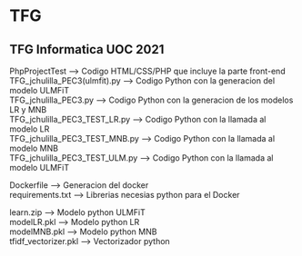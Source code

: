 # TFG
TFG Informatica UOC 2021
--

PhpProjectTest --> Codigo HTML/CSS/PHP que incluye la parte front-end  
TFG_jchulilla_PEC3(ulmfit).py --> Codigo Python con la generacion del modelo ULMFiT  
TFG_jchulilla_PEC3.py --> Codigo Python con la generacion de los modelos LR y MNB  
TFG_jchulilla_PEC3_TEST_LR.py --> Codigo Python con la llamada al modelo LR  
TFG_jchulilla_PEC3_TEST_MNB.py --> Codigo Python con la llamada al modelo MNB  
TFG_jchulilla_PEC3_TEST_ULM.py --> Codigo Python con la llamada al modelo ULMFiT  
  
Dockerfile --> Generacion del docker  
requirements.txt --> Librerias necesias python para el Docker  
  
learn.zip --> Modelo python ULMFiT  
modelLR.pkl --> Modelo python LR  
modelMNB.pkl --> Modelo python MNB  
tfidf_vectorizer.pkl --> Vectorizador python  


